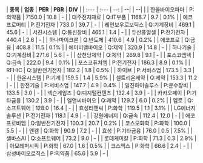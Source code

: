 | **종목** | **업종** | **PER** | **PBR** | **DIV** |
| :--- | :--- | --: | --| | --| |
| 한올바이오파마 | P:의약품 | 7150.0 | 10.8 | - |
| 대주전자재료 | Q:IT부품 | 1168.7 | 9.7 | 0.1% |
| 에코프로머티 | P:전기전자 | 733.0 | 39.7 | - |
| 레인보우로보틱스 | Q:기계장비 | 469.1 | 45.6 | - |
| 서진시스템 | Q:통신장비 | 465.1 | 1.4 | - |
| 두산퓨얼셀 | P:전기전자 | 440.4 | 2.6 | - |
| 하나마이크론 | Q:반도체 | 410.6 | 4.9 | 0.2% |
| 에코프로 | Q:금융 | 408.8 | 11.5 | 0.1% |
| 에이비엘바이오 | Q:제약 | 320.9 | 14.8 | - |
| 하나기술 | Q:기계장비 | 271.6 | 5.6 | - |
| 삼천당제약 | Q:제약 | 269.8 | 9.1 | - |
| 포스코엠텍 | Q:금속 | 222.0 | 9.4 | 0.1% |
| 포스코퓨처엠 | P:전기전자 | 186.3 | 8.9 | 0.1% |
| RFHIC | Q:일반전기전자 | 182.2 | 1.8 | 0.5% |
| 하이브 | P:서비스업 | 173.5 | 3.3 | - |
| 한온시스템 | P:기계 | 159.5 | 1.4 | 5.9% |
| 셀트리온제약 | Q:제약 | 153.3 | 11.2 | - |
| 한전기술 | P:서비스업 | 147.7 | 4.9 | 0.4% |
| 일진하이솔루스 | P:운수장비 | 133.5 | 3.0 | - |
| 넥슨게임즈 | Q:디지털컨텐츠 | 132.4 | 3.9 | - |
| 카카오페이 | P:기타금융 | 130.2 | 3.9 | - |
| 엘앤씨바이오 | Q:제약 | 129.2 | 6.0 | 0.2% |
| 엠로 | Q:소프트웨어 | 128.0 | 16.4 | - |
| 효성티앤씨 | P:화학 | 119.5 | 1.1 | 3.1% |
| LG에너지솔루션 | P:전기전자 | 118.1 | 4.9 | - |
| 강원에너지 | Q:금속 | 112.4 | 12.0 | - |
| 에코프로비엠 | Q:일반전기전자 | 100.3 | 20.7 | 0.2% |
| 코스모화학 | P:화학 | 100.0 | 5.5 | - |
| 엔켐 | Q:화학 | 90.9 | 7.2 | - |
| 효성 | P:기타금융 | 76.0 | 0.5 | 7.5% |
| 셀바스AI | Q:소프트웨어 | 73.2 | 9.0 | - |
| 롯데케미칼 | P:화학 | 71.3 | 0.3 | 2.9% |
| 아모레퍼시픽 | P:화학 | 67.0 | 1.6 | 0.5% |
| 코스맥스 | P:화학 | 66.6 | 2.4 | - |
| 삼성바이오로직스 | P:의약품 | 65.6 | 5.9 | - |